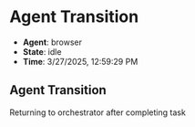 # Agent Transition

- **Agent**: browser
- **State**: idle
- **Time**: 3/27/2025, 12:59:29 PM

## Agent Transition

Returning to orchestrator after completing task

